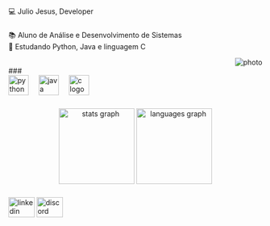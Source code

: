 <p align="left">💻 Julio Jesus, Developer</p>

###

<p align="left">📚 Aluno de Análise e Desenvolvimento de Sistemas<br>📖 Estudando Python, Java e linguagem C</p>
<div align="right">
  <img src="[file:///home/kuro/Downloads/230774187-e482399b-492c-4c17-a831-0314bf90526e.png](https://user-images.githubusercontent.com/97471199/230774187-e482399b-492c-4c17-a831-0314bf90526e.png)" alt="photo" />
</div>
###

<div align="left">
  <img src="https://cdn.jsdelivr.net/gh/devicons/devicon/icons/python/python-original.svg" height="40" alt="python logo"  />
  <img width="12" />
  <img src="https://cdn.jsdelivr.net/gh/devicons/devicon/icons/java/java-original.svg" height="40" alt="java logo"  />
  <img width="12" />
  <img src="https://cdn.jsdelivr.net/gh/devicons/devicon/icons/c/c-original.svg" height="40" alt="c logo"  />
</div>

###

<div align="center">
  <img src="https://github-readme-stats.vercel.app/api?username=J02Jesus&show_icons=true&title_color=FF0000&text_color=c9d1d9&bg_color=0d1117&hide_border=true&theme=dark" height="150" alt="stats graph" />
  <img src="https://github-readme-stats.vercel.app/api/top-langs?username=J02Jesus&layout=compact&title_color=FF0000&text_color=c9d1d9&bg_color=0d1117&hide_border=true&theme=dark" height="150" alt="languages graph" />
</div>

###

<div align="left">
  <img src="https://raw.githubusercontent.com/maurodesouza/profile-readme-generator/master/src/assets/icons/social/linkedin/default.svg" width="52" height="40" alt="linkedin logo"  />
  <img src="https://raw.githubusercontent.com/maurodesouza/profile-readme-generator/master/src/assets/icons/social/discord/default.svg" width="52" height="40" alt="discord logo"  />
</div>
